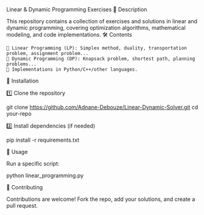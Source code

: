 Linear & Dynamic Programming Exercises
📖 Description

This repository contains a collection of exercises and solutions in linear and dynamic programming, covering optimization algorithms, mathematical modeling, and code implementations.
🛠 Contents

    📌 Linear Programming (LP): Simplex method, duality, transportation problem, assignment problem...
    📌 Dynamic Programming (DP): Knapsack problem, shortest path, planning problems...
    📌 Implementations in Python/C++/other languages.

🚀 Installation

1️⃣ Clone the repository

git clone https://github.com/Adnane-Debouze/Linear-Dynamic-Solver.git
cd your-repo

2️⃣ Install dependencies (if needed)

pip install -r requirements.txt

📌 Usage

Run a specific script:

python linear_programming.py

📜 Contributing

Contributions are welcome! Fork the repo, add your solutions, and create a pull request.
